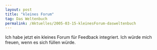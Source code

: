 ```yaml
---
layout: post
title: "kleines Forum"
tag: Das Weltenbuch
permalink: /Aktuelles/2005-03-15-kleinesForum-dasweltenbuch
---
```


Ich habe jetzt ein kleines Forum für Feedback integriert. Ich würde mich freuen, wenn es sich füllen würde.


